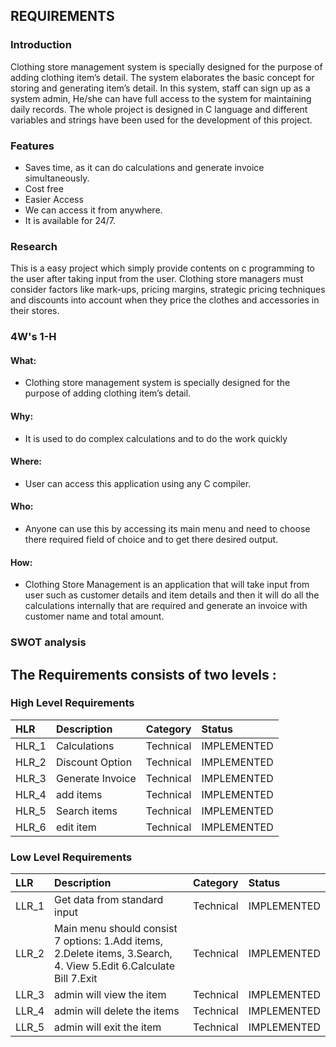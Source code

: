 ## REQUIREMENTS

### Introduction


Clothing store management system is specially designed for the purpose of adding clothing item’s detail. The system elaborates the basic concept for storing and generating item’s detail. In this system, staff can sign up as a system admin, He/she can have full access to the system for maintaining daily records. The whole project is designed in C language and different variables and strings have been used for the development of this project.



### Features

- Saves time, as it can do calculations and generate invoice simultaneously.
- Cost free
- Easier Access
- We can access it from anywhere.
- It is available for 24/7.



### Research

This is a easy project which simply provide contents on c programming to the user after taking input from the user.
Clothing store managers must consider factors like mark-ups, pricing margins, strategic pricing techniques and discounts into account when they price the clothes and accessories in their stores.


### 4W's 1-H


#### What:
- Clothing store management system is specially designed for the purpose of adding clothing item’s detail.

#### Why:
- It is used to do complex calculations and to do the work quickly

#### Where:
- User can access this application using any C compiler.

#### Who:
- Anyone can use this by accessing its main menu and need to choose there required field of choice and to get there desired output.

#### How:
- Clothing Store Management is an application that will take input from user such as customer details and item details and then it will do all the calculations    internally that are required and generate an invoice with customer name and total amount.


### SWOT analysis



## The Requirements consists of two levels :
### High Level  Requirements


| HLR | Description     |         Category    | Status  |
| :-------- | :------- | :------------------------- | :----------------- |
| HLR_1| Calculations | Technical | IMPLEMENTED |
|HLR_2|  Discount Option | Technical | IMPLEMENTED|
| HLR_3 | Generate Invoice | Technical| IMPLEMENTED |
|HLR_4 | add items | Technical| IMPLEMENTED|
|HLR_5 | Search items| Technical| IMPLEMENTED|
|HLR_6 |edit item | Technical| IMPLEMENTED|


### Low Level  Requirements


| LLR | Description     | Category                       | Status |
| :-------- | :------- | :-------------------------------- |:--------------|
| LLR_1      | Get data from standard input | Technical | IMPLEMENTED |
|LLR_2 | Main menu should consist 7 options: 1.Add items, 2.Delete items, 3.Search, 4. View 5.Edit 6.Calculate Bill 7.Exit| Technical|IMPLEMENTED|
|LLR_3 | admin will view the item | Technical| IMPLEMENTED|
|LLR_4| admin will delete the items | Technical| IMPLEMENTED|
|LLR_5 | admin will exit the item | Technical| IMPLEMENTED| 






